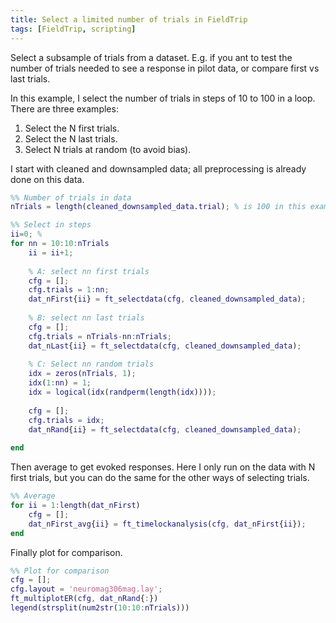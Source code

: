 ```yaml
---
title: Select a limited number of trials in FieldTrip
tags: [FieldTrip, scripting]
---
```


Select a subsample of trials from a dataset. E.g. if you ant to test the number of trials needed to see a response in pilot data, or compare first vs last trials.

In this example, I select the number of trials in steps of 10 to 100 in a loop. There are three examples:
1. Select the N first trials.
2. Select the N last trials.
3. Select N trials at random (to avoid bias).

I start with cleaned and downsampled data; all preprocessing is already done on this data.

```matlab
%% Number of trials in data
nTrials = length(cleaned_downsampled_data.trial); % is 100 in this example

%% Select in steps
ii=0; %
for nn = 10:10:nTrials 
    ii = ii+1;
 
    % A: select nn first trials
    cfg = [];
    cfg.trials = 1:nn;
    dat_nFirst{ii} = ft_selectdata(cfg, cleaned_downsampled_data);
    
    % B: select nn last trials
    cfg = [];
    cfg.trials = nTrials-nn:nTrials;
    dat_nLast{ii} = ft_selectdata(cfg, cleaned_downsampled_data);
    
    % C: Select nn random trials
    idx = zeros(nTrials, 1);
    idx(1:nn) = 1;
    idx = logical(idx(randperm(length(idx))));
    
    cfg = [];
    cfg.trials = idx;
    dat_nRand{ii} = ft_selectdata(cfg, cleaned_downsampled_data);
    
end
```

Then average to get evoked responses. Here I only run on the data with N first trials, but you can do the same for the other ways of selecting trials.

```matlab
%% Average
for ii = 1:length(dat_nFirst)
    cfg = [];
    dat_nFirst_avg{ii} = ft_timelockanalysis(cfg, dat_nFirst{ii});
end
```

Finally plot for comparison.

```matlab
%% Plot for comparison
cfg = [];
cfg.layout = 'neuromag306mag.lay';
ft_multiplotER(cfg, dat_nRand{:})
legend(strsplit(num2str(10:10:nTrials)))
```


